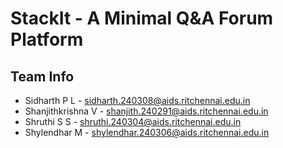 # StackIt - A Minimal Q&A Forum Platform

## Team Info
- Sidharth P L - sidharth.240308@aids.ritchennai.edu.in
- Shanjithkrishna V - shanjith.240291@aids.ritchennai.edu.in
- Shruthi S S - shruthi.240304@aids.ritchennai.edu.in
- Shylendhar M - shylendhar.240306@aids.ritchennai.edu.in
